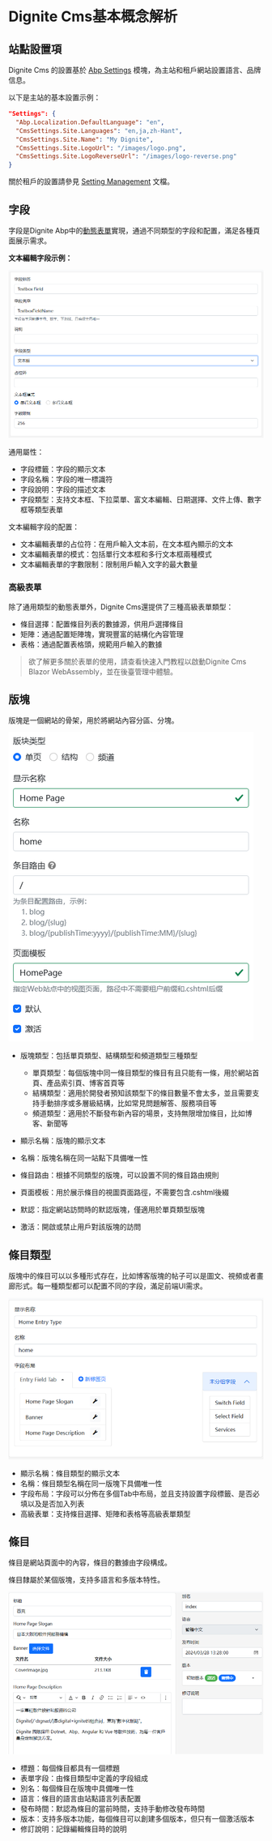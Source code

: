 # Dignite Cms基本概念解析

## 站點設置項

Dignite Cms 的設置基於 [Abp Settings](https://abp.io/docs/latest/framework/infrastructure/settings) 模塊，為主站和租戶網站設置語言、品牌信息。

以下是主站的基本設置示例：

```json
"Settings": {
  "Abp.Localization.DefaultLanguage": "en",
  "CmsSettings.Site.Languages": "en,ja,zh-Hant",
  "CmsSettings.Site.Name": "My Dignite",
  "CmsSettings.Site.LogoUrl": "/images/logo.png",
  "CmsSettings.Site.LogoReverseUrl": "/images/logo-reverse.png"
}
```

關於租戶的設置請參見 [Setting Management](https://abp.io/docs/latest/modules/setting-management) 文檔。

## 字段

字段是Dignite Abp中的[動態表單](https://learn.dignite.com/zh-Hans/abp/latest/Dynamic-Forms)實現，通過不同類型的字段和配置，滿足各種頁面展示需求。

**文本編輯字段示例：**

![文本編輯字段](images/textedit-field.png)

通用屬性：

- 字段標籤：字段的顯示文本
- 字段名稱：字段的唯一標識符
- 字段說明：字段的描述文本
- 字段類型：支持文本框、下拉菜單、富文本編輯、日期選擇、文件上傳、數字框等類型表單

文本編輯字段的配置：

- 文本編輯表單的占位符：在用戶輸入文本前，在文本框內顯示的文本
- 文本編輯表單的模式：包括單行文本框和多行文本框兩種模式
- 文本編輯表單的字數限制：限制用戶輸入文字的最大數量

### 高級表單

除了通用類型的動態表單外，Dignite Cms還提供了三種高級表單類型：

- 條目選擇：配置條目列表的數據源，供用戶選擇條目
- 矩陣：通過配置矩陣塊，實現豐富的結構化內容管理
- 表格：通過配置表格頭，規範用戶輸入的數據

>欲了解更多關於表單的使用，請查看快速入門教程以啟動Dignite Cms Blazor WebAssembly，並在後臺管理中體驗。

## 版塊

版塊是一個網站的骨架，用於將網站內容分區、分塊。

![編輯版塊](images/section-edit.png)

- 版塊類型：包括單頁類型、結構類型和頻道類型三種類型
  
  - 單頁類型：每個版塊中同一條目類型的條目有且只能有一條，用於網站首頁、產品索引頁、博客首頁等
  - 結構類型：適用於開發者預知該類型下的條目數量不會太多，並且需要支持手動排序或多層級結構，比如常見問題解答、服務項目等
  - 頻道類型：適用於不斷發布新內容的場景，支持無限增加條目，比如博客、新聞等

- 顯示名稱：版塊的顯示文本
- 名稱：版塊名稱在同一站點下具備唯一性
- 條目路由：根據不同類型的版塊，可以設置不同的條目路由規則
- 頁面模板：用於展示條目的視圖頁面路徑，不需要包含.cshtml後綴
- 默認：指定網站訪問時的默認版塊，僅適用於單頁類型版塊
- 激活：開啟或禁止用戶對該版塊的訪問
  
## 條目類型

版塊中的條目可以以多種形式存在，比如博客版塊的帖子可以是圖文、視頻或者畫廊形式。每一種類型都可以配置不同的字段，滿足前端UI需求。

![編輯條目類型](images/entry-type-edit.png)

- 顯示名稱：條目類型的顯示文本
- 名稱：條目類型名稱在同一版塊下具備唯一性
- 字段布局：字段可以分佈在多個Tab中布局，並且支持設置字段標籤、是否必填以及是否加入列表
- 高級表單：支持條目選擇、矩陣和表格等高級表單類型

## 條目

條目是網站頁面中的內容，條目的數據由字段構成。

條目隸屬於某個版塊，支持多語言和多版本特性。

![編輯條目](images/entry-edit.png)

- 標題：每個條目都具有一個標題
- 表單字段：由條目類型中定義的字段組成
- 別名：每個條目在版塊中具備唯一性
- 語言：條目的語言由站點語言列表配置
- 發布時間：默認為條目的當前時間，支持手動修改發布時間
- 版本：支持多版本功能，每個條目可以創建多個版本，但只有一個激活版本
- 修訂說明：記錄編輯條目時的說明
